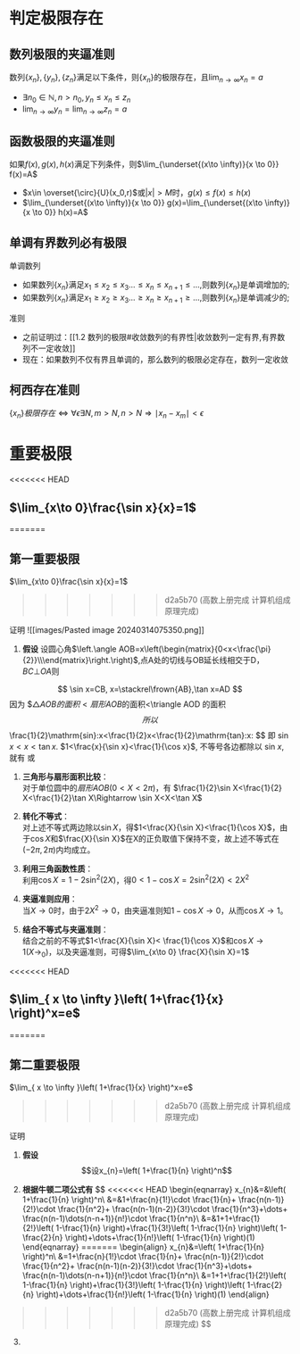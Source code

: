 # 判定极限存在

## 数列极限的夹逼准则

数列$\{x_n\},\{y_n\},\{z_n\}$满足以下条件，则$\{x_n\}$的极限存在，且$\lim_{n\to\infty}x_n=a$

- $\exists n_0 \in \mathbb{N}, n>n_0,y_n\leq x_n \leq z_n$
- $\lim_{n\to \infty}y_n=\lim_{n\to \infty}z_n=a$

## 函数极限的夹逼准则

如果$f(x),g(x),h(x)$满足下列条件，则$\lim_{\underset{(x\to \infty)}{x \to 0}} f(x)=A$

- $x\in \overset{\circ}{U}(x_0,r)$或$|x|>M$时，$g(x) \leq f(x) \leq h(x)$
- $\lim_{\underset{(x\to \infty)}{x \to 0}} g(x)=\lim_{\underset{(x\to \infty)}{x \to 0}} h(x)=A$

## 单调有界数列必有极限

单调数列

- 如果数列$\{x_{n}\}$满足$x_{1}\leq x_{2}\leq x_{3}\dots\leq x_{n}\leq x_{n+1}\leq\dots$,则数列$\{x_n\}$是单调增加的;
- 如果数列$\{x_{n}\}$满足$x_{1}\geq x_{2}\geq x_{3}\dots\geq x_{n}\geq x_{n+1}\geq\dots$,则数列$\{x_n\}$是单调减少的;

准则

- 之前证明过：[[1.2 数列的极限#收敛数列的有界性|收敛数列一定有界,有界数列不一定收敛]]
- 现在：如果数列不仅有界且单调的，那么数列的极限必定存在，数列一定收敛

## 柯西存在准则

$\{x_{n}\}极限存在\iff \forall \epsilon \exists N, m>N,n>N \Rightarrow\mid x_{n}-x_{m}\mid<\epsilon$

# 重要极限

<<<<<<< HEAD
## $\lim_{x\to 0}\frac{\sin x}{x}=1$
=======
## 第一重要极限
$\lim_{x\to 0}\frac{\sin x}{x}=1$
>>>>>>> d2a5b70 (高数上册完成 计算机组成原理完成)

证明
![[images/Pasted image 20240314075350.png]]

1. **假设**
设圆心角$\left.\angle AOB=x\left(\begin{matrix}{0<x<\frac{\pi}{2}}\\\end{matrix}\right.\right)$,点A处的切线与OB延长线相交于D，$BC \bot OA$则

$$
\sin x=CB, x=\stackrel\frown{AB},\tan x=AD
$$
因为
$$\triangle AOB 的面积<扇形 AOB$的面积<\triangle AOD 的面积
$$
所以
$$
\frac{1}{2}\mathrm{sin}\:x<\frac{1}{2}x<\frac{1}{2}\mathrm{tan}\:x\:
$$
即
$\sin x<x<\tan x.$ $1<\frac{x}{\sin x}<\frac{1}{\cos x}$,
不等号各边都除以 sin $x$,就有
或
1. **三角形与扇形面积比较**：  
    对于单位圆中的$扇形AOB(0<X<2π​)$，有
    $\frac{1}{2}​\sin X<\frac{1}{2}​X<\frac{1}{2}​\tan X\Rightarrow \sin X<X<\tan X$

2. **转化不等式**：  
    对上述不等式两边除以$\sin X$，得$1<\frac{X}{\sin X}​<\frac{1}{\cos X​}$，由于$\cos X$和$\frac{X}{\sin X​}$在X的正负取值下保持不变，故上述不等式在$(−2π​,2π​)$内均成立。

3. **利用三角函数性质**：  
    利用$\cos X=1-2\sin^2(2X)$，得$0<1−\cos X=2\sin^2(2X​)<2X^2​$


4. **夹逼准则应用**：  
    当$X\to0$时，由于$2X^2​\to0$，由夹逼准则知$1−\cos X\to 0$，从而$\cos X\to1$。

5. **结合不等式与夹逼准则**：  
    结合之前的不等式$1<\frac{X}{\sin X}​< \frac{1}{\cos X}$​和$\cos X\to1(X\to_{0})$，以及夹逼准则，可得$\lim​_{x\to 0} \frac{X}{\sin X}​=1$

<<<<<<< HEAD
## $\lim_{ x \to \infty }\left( 1+\frac{1}{x} \right)^x=e$
=======
## 第二重要极限
$\lim_{ x \to \infty }\left( 1+\frac{1}{x} \right)^x=e$
>>>>>>> d2a5b70 (高数上册完成 计算机组成原理完成)

证明
1. **假设**
$$设x_{n}=\left( 1+\frac{1}{n} \right)^n$$

2. **根据牛顿二项公式有**
$$
<<<<<<< HEAD
\begin{eqnarray}
x_{n}&=&\left( 1+\frac{1}{n} \right)^n\\
&=&1+\frac{n}{1!}\cdot \frac{1}{n}+ \frac{n(n-1)}{2!}\cdot \frac{1}{n^2}+ \frac{n(n-1)(n-2)}{3!}\cdot \frac{1}{n^3}+\dots+ \frac{n(n-1)\dots(n-n+1)}{n!}\cdot \frac{1}{n^n}\\
&=&1+1+\frac{1}{2!}\left( 1-\frac{1}{n} \right)+\frac{1}{3!}\left( 1-\frac{1}{n} \right)\left( 1-\frac{2}{n} \right)+\dots+\frac{1}{n!}\left( 1-\frac{1}{n} \right)(1)
\end{eqnarray}
=======
\begin{align}
x_{n}&=\left( 1+\frac{1}{n} \right)^n\\
&=1+\frac{n}{1!}\cdot \frac{1}{n}+ \frac{n(n-1)}{2!}\cdot \frac{1}{n^2}+ \frac{n(n-1)(n-2)}{3!}\cdot \frac{1}{n^3}+\dots+ \frac{n(n-1)\dots(n-n+1)}{n!}\cdot \frac{1}{n^n}\\
&=1+1+\frac{1}{2!}\left( 1-\frac{1}{n} \right)+\frac{1}{3!}\left( 1-\frac{1}{n} \right)\left( 1-\frac{2}{n} \right)+\dots+\frac{1}{n!}\left( 1-\frac{1}{n} \right)(1)
\end{align}
>>>>>>> d2a5b70 (高数上册完成 计算机组成原理完成)
$$
3.